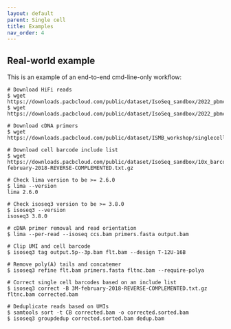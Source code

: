 ```yaml
---
layout: default
parent: Single cell
title: Examples
nav_order: 4
---
```


## Real-world example

This is an example of an end-to-end cmd-line-only workflow:

    # Download HiFi reads
    $ wget https://downloads.pacbcloud.com/public/dataset/IsoSeq_sandbox/2022_pbmc_singlecell_mini/ccs.bam
    $ wget https://downloads.pacbcloud.com/public/dataset/IsoSeq_sandbox/2022_pbmc_singlecell_mini/ccs.bam.pbi

    # Download cDNA primers
    $ wget https://downloads.pacbcloud.com/public/dataset/ISMB_workshop/singlecell/primers.fasta
    
    # Download cell barcode include list
    $ wget https://downloads.pacbcloud.com/public/dataset/IsoSeq_sandbox/10x_barcodes/3M-february-2018-REVERSE-COMPLEMENTED.txt.gz

    # Check lima version to be >= 2.6.0
    $ lima --version
    lima 2.6.0

    # Check isoseq3 version to be >= 3.8.0
    $ isoseq3 --version
    isoseq3 3.8.0 

    # cDNA primer removal and read orientation
    $ lima --per-read --isoseq ccs.bam primers.fasta output.bam

    # Clip UMI and cell barcode
    $ isoseq3 tag output.5p--3p.bam flt.bam --design T-12U-16B

    # Remove poly(A) tails and concatemer
    $ isoseq3 refine flt.bam primers.fasta fltnc.bam --require-polya

    # Correct single cell barcodes based on an include list
    $ isoseq3 correct -B 3M-february-2018-REVERSE-COMPLEMENTED.txt.gz fltnc.bam corrected.bam

    # Deduplicate reads based on UMIs
    $ samtools sort -t CB corrected.bam -o corrected.sorted.bam
    $ isoseq3 groupdedup corrected.sorted.bam dedup.bam 
